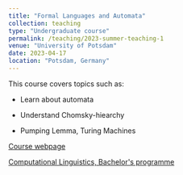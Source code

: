 ```yaml
---
title: "Formal Languages and Automata"
collection: teaching
type: "Undergraduate course"
permalink: /teaching/2023-summer-teaching-1
venue: "University of Potsdam"
date: 2023-04-17
location: "Potsdam, Germany"
---
```


This course covers topics such as:

- Learn about automata

- Understand Chomsky-hiearchy

- Pumping Lemma, Turing Machines


[Course webpage](https://web.archive.org/web/20230414125628/https://puls.uni-potsdam.de/qisserver/rds?state=verpublish&status=init&vmfile=no&publishid=99269&moduleCall=webInfo&publishConfFile=webInfo&publishSubDir=veranstaltung)

[Computational Linguistics, Bachelor's programme](https://www.uni-potsdam.de/de/studium/studienangebot/bachelor/ein-fach-bachelor/computerlinguistik)
